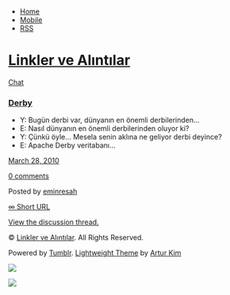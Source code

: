 -   [Home](/)
-   [Mobile](/mobile)
-   [RSS](http://eminresah.tumblr.com/rss)

[Linkler ve Alıntılar](/)
=========================

[Chat](http://eminresah.tumblr.com/post/479678459/derby)

### [Derby](http://eminresah.tumblr.com/post/479678459/derby)

-   Y: Bugün derbi var, dünyanın en önemli derbilerinden...
-   E: Nasıl dünyanın en önemli derbilerinden oluyor ki?
-   Y: Çünkü öyle... Mesela senin aklına ne geliyor derbi deyince?
-   E: Apache Derby veritabanı...

[March 28, 2010](http://eminresah.tumblr.com/post/479678459/derby)

[0
comments](http://eminresah.tumblr.com/post/479678459/derby#disqus_thread)

Posted by [eminresah](http://eminresah.tumblr.com/)

[∞ Short URL](http://tmblr.co/ZWS1OySbq-x)

[View the discussion thread.](http://erblog.disqus.com/?url=ref)

© [Linkler ve Alıntılar](/). All Rights Reserved.

Powered by [Tumblr](http://tumblr.com). [Lightweight
Theme](http://www.tumblr.com/theme/10820) by [Artur
Kim](http://arturkim.com)

![](https://px.srvcs.tumblr.com/impixu?T=1434918930&J=eyJ0eXBlIjoidXJsIiwidXJsIjoiaHR0cDpcL1wvZW1pbnJlc2FoLnR1bWJsci5jb21cL3Bvc3RcLzQ3OTY3ODQ1OVwvZGVyYnkiLCJyZXF0eXBlIjowLCJyb3V0ZSI6IlwvcG9zdFwvOmlkXC86c3VtbWFyeSIsIm5vc2NyaXB0IjoxfQ==&U=LFOKCPIPHK&K=4629ca8bf6d72e3e5c60caaa6a195a8b0c7cab2b28d606143a7ef56a7d557d34&R=)

![](https://px.srvcs.tumblr.com/impixu?T=1434918930&J=eyJ0eXBlIjoicG9zdCIsInVybCI6Imh0dHA6XC9cL2VtaW5yZXNhaC50dW1ibHIuY29tXC9wb3N0XC80Nzk2Nzg0NTlcL2RlcmJ5IiwicmVxdHlwZSI6MCwicm91dGUiOiJcL3Bvc3RcLzppZFwvOnN1bW1hcnkiLCJwb3N0cyI6W3sicG9zdGlkIjoiNDc5Njc4NDU5IiwiYmxvZ2lkIjoiMzY0ODAyOCIsInNvdXJjZSI6MzN9XSwibm9zY3JpcHQiOjF9&U=OCPBFFBGEL&K=ac248da1a45ed29db30153767372fefb8f791505709ea5c67aab7343d50a324a&R=)

